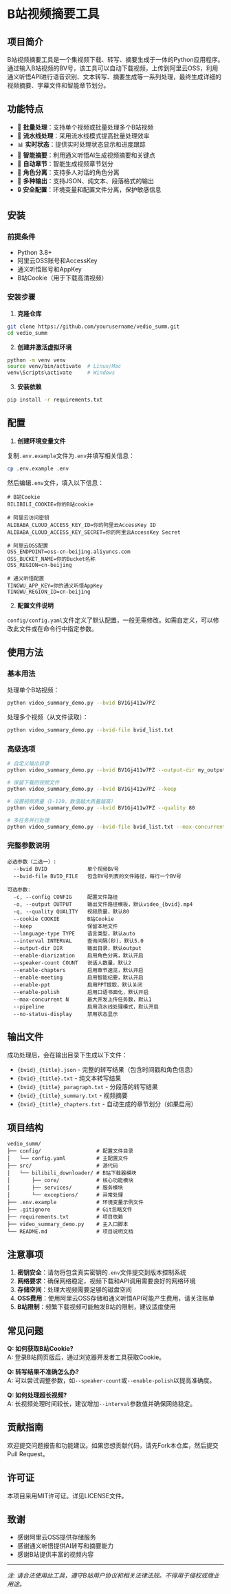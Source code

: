 # B站视频摘要工具

## 项目简介

B站视频摘要工具是一个集视频下载、转写、摘要生成于一体的Python应用程序。通过输入B站视频的BV号，该工具可以自动下载视频，上传到阿里云OSS，利用通义听悟API进行语音识别、文本转写、摘要生成等一系列处理，最终生成详细的视频摘要、字幕文件和智能章节划分。

## 功能特点

- 🚀 **批量处理**：支持单个视频或批量处理多个B站视频
- 🔄 **流水线处理**：采用流水线模式提高批量处理效率
- 📊 **实时状态**：提供实时处理状态显示和进度跟踪
- 📝 **智能摘要**：利用通义听悟AI生成视频摘要和关键点
- 🔖 **自动章节**：智能生成视频章节划分
- 👥 **角色分离**：支持多人对话的角色分离
- 📄 **多种输出**：支持JSON、纯文本、段落格式的输出
- 🔒 **安全配置**：环境变量和配置文件分离，保护敏感信息

## 安装

### 前提条件

- Python 3.8+
- 阿里云OSS账号和AccessKey
- 通义听悟账号和AppKey
- B站Cookie（用于下载高清视频）

### 安装步骤

1. **克隆仓库**

```bash
git clone https://github.com/yourusername/vedio_summ.git
cd vedio_summ
```

2. **创建并激活虚拟环境**

```bash
python -m venv venv
source venv/bin/activate  # Linux/Mac
venv\Scripts\activate     # Windows
```

3. **安装依赖**

```bash
pip install -r requirements.txt
```

## 配置

1. **创建环境变量文件**

复制`.env.example`文件为`.env`并填写相关信息：

```bash
cp .env.example .env
```

然后编辑`.env`文件，填入以下信息：

```
# B站Cookie
BILIBILI_COOKIE=你的B站cookie

# 阿里云访问密钥
ALIBABA_CLOUD_ACCESS_KEY_ID=你的阿里云AccessKey ID
ALIBABA_CLOUD_ACCESS_KEY_SECRET=你的阿里云AccessKey Secret

# 阿里云OSS配置
OSS_ENDPOINT=oss-cn-beijing.aliyuncs.com
OSS_BUCKET_NAME=你的Bucket名称
OSS_REGION=cn-beijing

# 通义听悟配置
TINGWU_APP_KEY=你的通义听悟AppKey
TINGWU_REGION_ID=cn-beijing
```

2. **配置文件说明**

`config/config.yaml`文件定义了默认配置，一般无需修改。如需自定义，可以修改此文件或在命令行中指定参数。

## 使用方法

### 基本用法

处理单个B站视频：

```bash
python video_summary_demo.py --bvid BV1Gj411w7PZ
```

处理多个视频（从文件读取）：

```bash
python video_summary_demo.py --bvid-file bvid_list.txt
```

### 高级选项

```bash
# 自定义输出目录
python video_summary_demo.py --bvid BV1Gj411w7PZ --output-dir my_outputs

# 保留下载的视频文件
python video_summary_demo.py --bvid BV1Gj411w7PZ --keep

# 设置视频质量（1-120，数值越大质量越高）
python video_summary_demo.py --bvid BV1Gj411w7PZ --quality 80

# 多任务并行处理
python video_summary_demo.py --bvid-file bvid_list.txt --max-concurrent 3
```

### 完整参数说明

```
必选参数（二选一）:
  --bvid BVID             单个视频BV号
  --bvid-file BVID_FILE   包含BV号列表的文件路径，每行一个BV号

可选参数:
  -c, --config CONFIG     配置文件路径
  -o, --output OUTPUT     输出文件路径模板，默认video_{bvid}.mp4
  -q, --quality QUALITY   视频质量，默认80
  --cookie COOKIE         B站Cookie
  --keep                  保留本地文件
  --language-type TYPE    语言类型，默认auto
  --interval INTERVAL     查询间隔(秒)，默认5.0
  --output-dir DIR        输出目录，默认output
  --enable-diarization    启用角色分离，默认开启
  --speaker-count COUNT   说话人数量，默认2
  --enable-chapters       启用章节速览，默认开启
  --enable-meeting        启用智能纪要，默认开启
  --enable-ppt            启用PPT提取，默认关闭
  --enable-polish         启用口语书面化，默认开启
  --max-concurrent N      最大并发上传任务数，默认1
  --pipeline              启用流水线处理模式，默认开启
  --no-status-display     禁用状态显示
```

## 输出文件

成功处理后，会在输出目录下生成以下文件：

- `{bvid}_{title}.json` - 完整的转写结果（包含时间戳和角色信息）
- `{bvid}_{title}.txt` - 纯文本转写结果
- `{bvid}_{title}_paragraph.txt` - 分段落的转写结果
- `{bvid}_{title}_summary.txt` - 视频摘要
- `{bvid}_{title}_chapters.txt` - 自动生成的章节划分（如果启用）

## 项目结构

```
vedio_summ/
├── config/                  # 配置文件目录
│   └── config.yaml          # 主配置文件
├── src/                     # 源代码
│   └── bilibili_downloader/ # B站下载器模块
│       ├── core/            # 核心功能模块
│       ├── services/        # 服务模块
│       └── exceptions/      # 异常处理
├── .env.example             # 环境变量示例文件
├── .gitignore               # Git忽略文件
├── requirements.txt         # 项目依赖
├── video_summary_demo.py    # 主入口脚本
└── README.md                # 项目说明文档
```

## 注意事项

1. **密钥安全**：请勿将包含真实密钥的`.env`文件提交到版本控制系统
2. **网络要求**：确保网络稳定，视频下载和API调用需要良好的网络环境
3. **存储空间**：处理大视频需要足够的磁盘空间
4. **OSS费用**：使用阿里云OSS存储和通义听悟API可能产生费用，请关注账单
5. **B站限制**：频繁下载视频可能触发B站的限制，建议适度使用

## 常见问题

**Q: 如何获取B站Cookie?**  
A: 登录B站网页版后，通过浏览器开发者工具获取Cookie。

**Q: 转写结果不准确怎么办?**  
A: 可以尝试调整参数，如`--speaker-count`或`--enable-polish`以提高准确度。

**Q: 如何处理超长视频?**  
A: 长视频处理时间较长，建议增加`--interval`参数值并确保网络稳定。

## 贡献指南

欢迎提交问题报告和功能建议。如果您想贡献代码，请先Fork本仓库，然后提交Pull Request。

## 许可证

本项目采用MIT许可证。详见LICENSE文件。

## 致谢

- 感谢阿里云OSS提供存储服务
- 感谢通义听悟提供AI转写和摘要能力
- 感谢B站提供丰富的视频内容

---

*注: 请合法使用此工具，遵守B站用户协议和相关法律法规。不得用于侵权或商业用途。*
